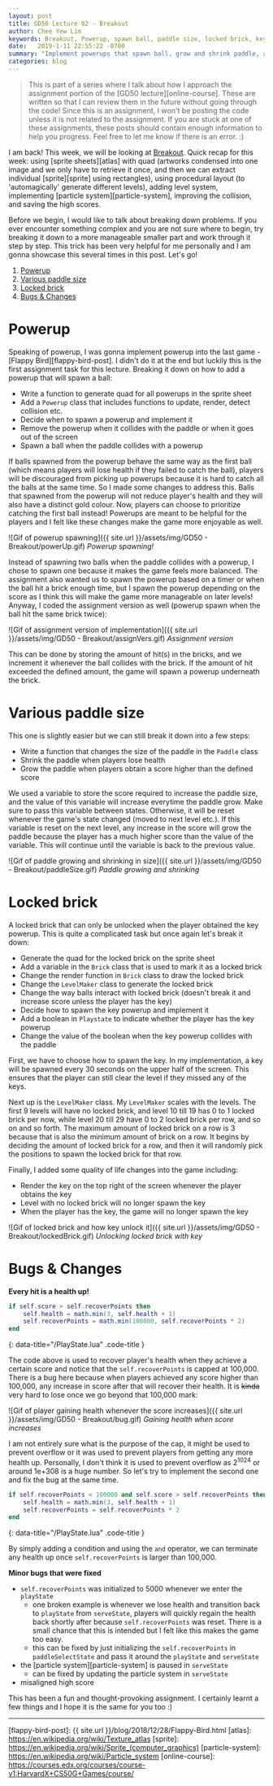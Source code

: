 ```yaml
---
layout: post
title: GD50 Lecture 02 - Breakout
author: Chee Yew Lim
keywords: Breakout, Powerup, spawn ball, paddle size, locked brick, key, game development, CS50, GD50 
date:   2019-1-11 22:55:22 -0700
summary: "Implement powerups that spawn ball, grow and shrink paddle, adding locked bricks that require key, and some bugs fix"
categories: blog
---
```


> This is part of a series where I talk about how I approach the assignment portion of the [GD50 lecture][online-course]. These are written so that I can review them in the future without going through the code! Since this is an assignment, I won't be posting the code unless it is not related to the assignment. If you are stuck at one of these assignments, these posts should contain enough information to help you progress. Feel free to let me know if there is an error. :)

I am back! This week, we will be looking at [Breakout][breakout]. Quick recap for this week: using [sprite sheets][atlas] with quad (artworks condensed into one image and we only have to retrieve it once, and then we can extract individual [sprite][sprite] using rectangles), using procedural layout (to 'automagically' generate different levels), adding level system, implementing [particle system][particle-system], improving the collision, and saving the high scores.

Before we begin, I would like to talk about breaking down problems. If you ever encounter something complex and you are not sure where to begin, try breaking it down to a more manageable smaller part and work through it step by step. This trick has been very helpful for me personally and I am gonna showcase this several times in this post. Let's go!

1. [Powerup](#powerup)
2. [Various paddle size](#various-paddle-size)
3. [Locked brick](#locked-brick)
4. [Bugs & Changes](#bugs--changes)

# Powerup

Speaking of powerup, I was gonna implement powerup into the last game - [Flappy Bird][flappy-bird-post]. I didn't do it at the end but luckily this is the first assignment task for this lecture. Breaking it down on how to add a powerup that will spawn a ball:

- Write a function to generate quad for all powerups in the sprite sheet
- Add a `Powerup` class that includes functions to update, render, detect collision etc.
- Decide when to spawn a powerup and implement it
- Remove the powerup when it collides with the paddle or when it goes out of the screen
- Spawn a ball when the paddle collides with a powerup

If balls spawned from the powerup behave the same way as the first ball (which means players will lose health if they failed to catch the ball), players will be discouraged from picking up powerups because it is hard to catch all the balls at the same time. So I made some changes to address this. Balls that spawned from the powerup will not reduce player's health and they will also have a distinct gold colour. Now, players can choose to prioritize catching the first ball instead! Powerups are meant to be helpful for the players and I felt like these changes make the game more enjoyable as well.

![Gif of powerup spawning]({{ site.url }}/assets/img/GD50 - Breakout/powerUp.gif)
*Powerup spawning!*

Instead of spawning two balls when the paddle collides with a powerup, I chose to spawn one because it makes the game feels more balanced. The assignment also wanted us to spawn the powerup based on a timer or when the ball hit a brick enough time, but I spawn the powerup depending on the score as I think this will make the game more manageable on later levels! Anyway, I coded the assignment version as well (powerup spawn when the ball hit the same brick twice):

![Gif of assignment version of implementation]({{ site.url }}/assets/img/GD50 - Breakout/assignVers.gif)
*Assignment version*

This can be done by storing the amount of hit(s) in the bricks, and we increment it whenever the ball collides with the brick. If the amount of hit exceeded the defined amount, the game will spawn a powerup underneath the brick.

# Various paddle size

This one is slightly easier but we can still break it down into a few steps:

- Write a function that changes the size of the paddle in the `Paddle` class
- Shrink the paddle when players lose health
- Grow the paddle when players obtain a score higher than the defined score

We used a variable to store the score required to increase the paddle size, and the value of this variable will increase everytime the paddle grow. Make sure to pass this variable between states. Otherwise, it will be reset whenever the game's state changed (moved to next level etc.). If this variable is reset on the next level, any increase in the score will grow the paddle because the player has a much higher score than the value of the variable. This will continue until the variable is back to the previous value.

![Gif of paddle growing and shrinking in size]({{ site.url }}/assets/img/GD50 - Breakout/paddleSize.gif)
*Paddle growing and shrinking*

# Locked brick

A locked brick that can only be unlocked when the player obtained the key powerup. This is quite a complicated task but once again let's break it down:

- Generate the quad for the locked brick on the sprite sheet
- Add a variable in the `Brick` class that is used to mark it as a locked brick
- Change the render function in `Brick` class to draw the locked brick
- Change the `LevelMaker` class to generate the locked brick
- Change the way balls interact with locked brick (doesn't break it and increase score unless the player has the key)
- Decide how to spawn the key powerup and implement it
- Add a boolean in `Playstate` to indicate whether the player has the key powerup
- Change the value of the boolean when the key powerup collides with the paddle

First, we have to choose how to spawn the key. In my implementation, a key will be spawned every 30 seconds on the upper half of the screen. This ensures that the player can still clear the level if they missed any of the keys.

Next up is the `LevelMaker` class. My `LevelMaker` scales with the levels. The first 9 levels will have no locked brick, and level 10 till 19 has 0 to 1 locked brick per now, while level 20 till 29 have 0 to 2 locked brick per row, and so on and so forth. The maximum amount of locked brick on a row is 3 because that is also the minimum amount of brick on a row. It begins by deciding the amount of locked brick for a row, and then it will randomly pick the positions to spawn the locked brick for that row.

Finally, I added some quality of life changes into the game including:

- Render the key on the top right of the screen whenever the player obtains the key
- Level with no locked brick will no longer spawn the key
- When the player has the key, the game will no longer spawn the key

![Gif of locked brick and how key unlock it]({{ site.url }}/assets/img/GD50 - Breakout/lockedBrick.gif)
*Unlocking locked brick with key*

# Bugs & Changes

**Every hit is a health up!**

```lua
if self.score > self.recoverPoints then
    self.health = math.min(3, self.health + 1)
    self.recoverPoints = math.min(100000, self.recoverPoints * 2)
end
```
{: data-title="/PlayState.lua" .code-title }

The code above is used to recover player's health when they achieve a certain score and notice that the `self.recoverPoints` is capped at 100,000. There is a bug here because when players achieved any score higher than 100,000, any increase in score after that will recover their health. It is ~~kinda~~ very hard to lose once we go beyond that 100,000 mark:

![Gif of player gaining health whenever the score increases]({{ site.url }}/assets/img/GD50 - Breakout/bug.gif)
*Gaining health when score increases*

I am not entirely sure what is the purpose of the cap, it might be used to prevent overflow or it was used to prevent players from getting any more health up. Personally, I don't think it is used to prevent overflow as 2<sup>1024</sup> or around 1e+308 is a huge number. So let's try to implement the second one and fix the bug at the same time.

```lua
if self.recoverPoints < 100000 and self.score > self.recoverPoints then
    self.health = math.min(3, self.health + 1)
    self.recoverPoints = self.recoverPoints * 2
end
```
{: data-title="/PlayState.lua" .code-title }

By simply adding a condition and using the `and` operator, we can terminate any health up once `self.recoverPoints` is larger than 100,000.

**Minor bugs that were fixed**

- `self.recoverPoints` was initialized to 5000 whenever we enter the `playState`
  - one broken example is whenever we lose health and transition back to `playState` from `serveState`, players will quickly regain the health back shortly after because `self.recoverPoints` was reset. There is a small chance that this is intended but I felt like this makes the game too easy.
  - this can be fixed by just initializing the `self.recoverPoints` in `paddleSelectState` and pass it around the `playState` and `serveState`
- the [particle system][particle-system] is paused in `serveState`
  - can be fixed by updating the particle system in `serveState`
- misaligned high score

This has been a fun and thought-provoking assignment. I certainly learnt a few things and I hope it is the same for you too :)

---

[breakout]: https://en.wikipedia.org/wiki/Breakout_(video_game)
[flappy-bird-post]: {{ site.url }}/blog/2018/12/28/Flappy-Bird.html
[atlas]: https://en.wikipedia.org/wiki/Texture_atlas
[sprite]: https://en.wikipedia.org/wiki/Sprite_(computer_graphics)
[particle-system]: https://en.wikipedia.org/wiki/Particle_system
[online-course]: https://courses.edx.org/courses/course-v1:HarvardX+CS50G+Games/course/